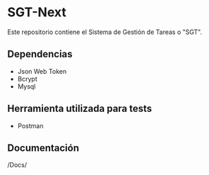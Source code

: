 # SGT-Next
Este repositorio contiene el Sistema de Gestión de Tareas o "SGT".

## Dependencias
- Json Web Token
- Bcrypt
- Mysql

## Herramienta utilizada para tests

- Postman

## Documentación

/Docs/
